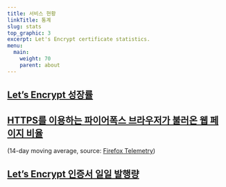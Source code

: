 ```yaml
---
title: 서비스 현황
linkTitle: 통계
slug: stats
top_graphic: 3
excerpt: Let's Encrypt certificate statistics.
menu:
  main:
    weight: 70
    parent: about
---
```


<div class="figure">
  <h2><a name="growth" href="#growth"
    >Let’s Encrypt 성장률</a></h2>
  <div id="activeUsage" title="Let's Encrypt Growth" class="statsgraph"></div>
</div>

<div class="figure">
  <h2><a name="percent-pageloads" href="#percent-pageloads"
    >HTTPS를 이용하는 파이어폭스 브라우저가 불러온 웹 페이지 비율</a></h2>
  <p>(14-day moving average, source: <a href="https://docs.telemetry.mozilla.org/datasets/other/ssl/reference.html">Firefox Telemetry</a>)</p>
  <div id="pageloadPercent" title="Percentage of Web Pages Loaded by Firefox Using HTTPS" class="statsgraph"></div>
</div>

<div class="figure">
  <h2><a name="daily-issuance" href="#daily-issuance"
    >Let’s Encrypt 인증서 일일 발행량</a></h2>
  <div id="issuancePerDay" title="Let's Encrypt Certificates Issued Per Day" class="statsgraph"></div>
</div>

<script src="/js/stats.js" async></script>
<script src="/js/plotly-min.js" async></script>
